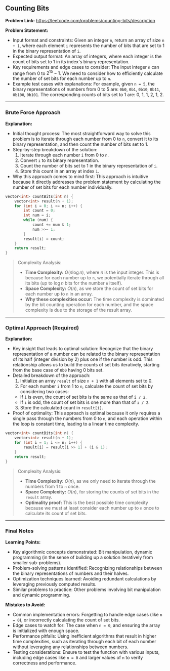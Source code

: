 ## Counting Bits
**Problem Link:** https://leetcode.com/problems/counting-bits/description

**Problem Statement:**
- Input format and constraints: Given an integer `n`, return an array of size `n + 1`, where each element `i` represents the number of bits that are set to 1 in the binary representation of `i`.
- Expected output format: An array of integers, where each integer is the count of bits set to 1 in its index's binary representation.
- Key requirements and edge cases to consider: The input integer `n` can range from 0 to $2^{15}-1$. We need to consider how to efficiently calculate the number of set bits for each number up to `n`.
- Example test cases with explanations: For example, given `n = 5`, the binary representations of numbers from 0 to 5 are: `0b0`, `0b1`, `0b10`, `0b11`, `0b100`, `0b101`. The corresponding counts of bits set to 1 are: 0, 1, 1, 2, 1, 2.

---

### Brute Force Approach

**Explanation:**
- Initial thought process: The most straightforward way to solve this problem is to iterate through each number from 0 to `n`, convert it to its binary representation, and then count the number of bits set to 1.
- Step-by-step breakdown of the solution:
  1. Iterate through each number `i` from 0 to `n`.
  2. Convert `i` to its binary representation.
  3. Count the number of bits set to 1 in the binary representation of `i`.
  4. Store this count in an array at index `i`.
- Why this approach comes to mind first: This approach is intuitive because it directly addresses the problem statement by calculating the number of set bits for each number individually.

```cpp
vector<int> countBits(int n) {
    vector<int> result(n + 1);
    for (int i = 0; i <= n; i++) {
        int count = 0;
        int num = i;
        while (num) {
            count += num & 1;
            num >>= 1;
        }
        result[i] = count;
    }
    return result;
}
```

> Complexity Analysis:
> - **Time Complexity:** $O(n \log n)$, where $n$ is the input integer. This is because for each number up to `n`, we potentially iterate through all its bits (up to $\log n$ bits for the number `n` itself).
> - **Space Complexity:** $O(n)$, as we store the count of set bits for each number up to `n` in an array.
> - **Why these complexities occur:** The time complexity is dominated by the bit counting operation for each number, and the space complexity is due to the storage of the result array.

---

### Optimal Approach (Required)

**Explanation:**
- Key insight that leads to optimal solution: Recognize that the binary representation of a number can be related to the binary representation of its half (integer division by 2) plus one if the number is odd. This relationship allows us to build the counts of set bits iteratively, starting from the base case of `0b0` having 0 bits set.
- Detailed breakdown of the approach:
  1. Initialize an array `result` of size `n + 1` with all elements set to 0.
  2. For each number `i` from 1 to `n`, calculate the count of set bits by considering two cases:
    - If `i` is even, the count of set bits is the same as that of `i / 2`.
    - If `i` is odd, the count of set bits is one more than that of `i / 2`.
  3. Store the calculated count in `result[i]`.
- Proof of optimality: This approach is optimal because it only requires a single pass through the numbers from 0 to `n`, and each operation within the loop is constant time, leading to a linear time complexity.

```cpp
vector<int> countBits(int n) {
    vector<int> result(n + 1);
    for (int i = 1; i <= n; i++) {
        result[i] = result[i >> 1] + (i & 1);
    }
    return result;
}
```

> Complexity Analysis:
> - **Time Complexity:** $O(n)$, as we only need to iterate through the numbers from 1 to `n` once.
> - **Space Complexity:** $O(n)$, for storing the counts of set bits in the `result` array.
> - **Optimality proof:** This is the best possible time complexity because we must at least consider each number up to `n` once to calculate its count of set bits.

---

### Final Notes

**Learning Points:**
- Key algorithmic concepts demonstrated: Bit manipulation, dynamic programming (in the sense of building up a solution iteratively from smaller sub-problems).
- Problem-solving patterns identified: Recognizing relationships between the binary representations of numbers and their halves.
- Optimization techniques learned: Avoiding redundant calculations by leveraging previously computed results.
- Similar problems to practice: Other problems involving bit manipulation and dynamic programming.

**Mistakes to Avoid:**
- Common implementation errors: Forgetting to handle edge cases (like `n = 0`), or incorrectly calculating the count of set bits.
- Edge cases to watch for: The case when `n = 0`, and ensuring the array is initialized with enough space.
- Performance pitfalls: Using inefficient algorithms that result in higher time complexities, such as iterating through each bit of each number without leveraging any relationships between numbers.
- Testing considerations: Ensure to test the function with various inputs, including edge cases like `n = 0` and larger values of `n` to verify correctness and performance.